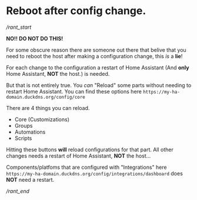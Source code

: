 # Reboot after config change.

_/rant\_start_

**NO!!**
**DO NOT DO THIS!**

For some obscure reason there are someone out there that belive that you need to reboot the host after making a configuration change, this _is_ a **lie**!

For each change to the configuration a restart of Home Assistant (And **only** Home Assistant, **NOT** the host.) is needed.

But that is not entirely true.
You _can_ "Reload" some parts without needing to restart Home Assistant.
You can find these options here `https://my-ha-domain.duckdns.org/config/core`

There are 4 things you can reload.

- Core (Customizations)
- Groups
- Automations
- Scripts

Hitting these buttons **will** reload configurations for that part.
All other changes needs a restart of Home Assistant, **NOT** the host...

Components/platfoms that are configured with "Integrations" here `https://my-ha-domain.duckdns.org/config/integrations/dashboard` does **NOT** need a restart.

_/rant\_end_